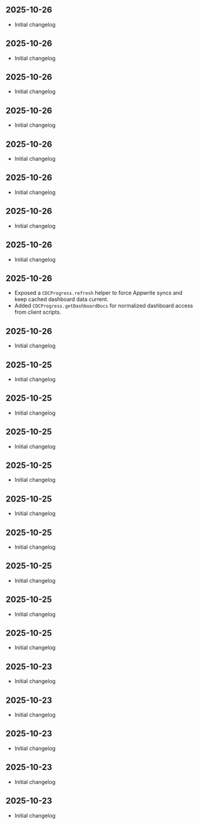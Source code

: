 ## 2025-10-26
- Initial changelog

## 2025-10-26
- Initial changelog

## 2025-10-26
- Initial changelog

## 2025-10-26
- Initial changelog

## 2025-10-26
- Initial changelog

## 2025-10-26
- Initial changelog

## 2025-10-26
- Initial changelog

## 2025-10-26
- Initial changelog

## 2025-10-26
- Exposed a `CDCProgress.refresh` helper to force Appwrite syncs and keep cached dashboard data current.
- Added `CDCProgress.getDashboardDocs` for normalized dashboard access from client scripts.

## 2025-10-26
- Initial changelog

## 2025-10-25
- Initial changelog

## 2025-10-25
- Initial changelog

## 2025-10-25
- Initial changelog

## 2025-10-25
- Initial changelog

## 2025-10-25
- Initial changelog

## 2025-10-25
- Initial changelog

## 2025-10-25
- Initial changelog

## 2025-10-25
- Initial changelog

## 2025-10-25
- Initial changelog

## 2025-10-23
- Initial changelog

## 2025-10-23
- Initial changelog

## 2025-10-23
- Initial changelog

## 2025-10-23
- Initial changelog

## 2025-10-23
- Initial changelog

